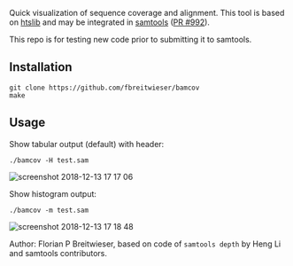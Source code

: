 
Quick visualization of sequence coverage and alignment. This tool is based on [htslib](https://github.com/samtools/htslib) and may be integrated in [samtools](https://github.com/samtools/samtools) ([PR #992](https://github.com/samtools/samtools/pull/992)).

This repo is for testing new code prior to submitting it to samtools.

## Installation
```
git clone https://github.com/fbreitwieser/bamcov
make
```

## Usage
Show tabular output (default) with header:
```
./bamcov -H test.sam
```
![screenshot 2018-12-13 17 17 06](https://user-images.githubusercontent.com/516060/49970976-fc1f7800-fefa-11e8-9ce3-862ab0ae69ad.png)

Show histogram output:
```
./bamcov -m test.sam
```
![screenshot 2018-12-13 17 18 48](https://user-images.githubusercontent.com/516060/49971052-2c671680-fefb-11e8-99de-f0758213adac.png)


Author: Florian P Breitwieser, based on code of `samtools depth` by Heng Li and samtools contributors.
